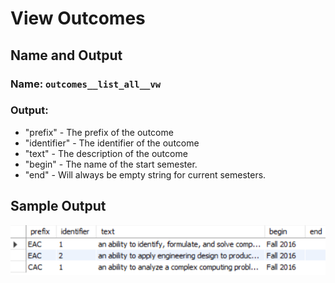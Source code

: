 # View Outcomes

## Name and Output

### **Name:** ```outcomes__list_all__vw```

### **Output:**

- "prefix" - The prefix of the outcome
- "identifier" - The identifier of the outcome
- "text" - The description of the outcome
- "begin" - The name of the start semester.
- "end" - Will always be empty string for current semesters.

## Sample Output

![](ViewOutcomes.PNG)